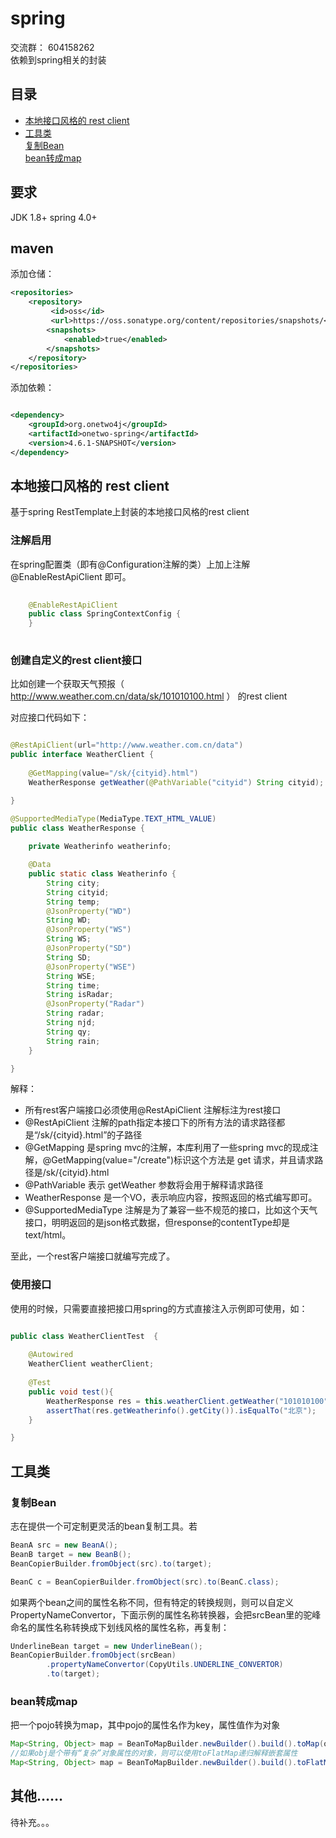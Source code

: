 # spring 
交流群：  604158262    
依赖到spring相关的封装

## 目录
- [本地接口风格的 rest client](https://github.com/wayshall/onetwo/tree/master/core/modules/spring#本地接口风格的-rest-client)
- [工具类](#工具类)    
	[复制Bean](#复制Bean)    
	[bean转成map](#bean转成map)


## 要求
JDK 1.8+
spring 4.0+

## maven
添加仓储：
```xml
<repositories>
	<repository>
	     <id>oss</id>
	     <url>https://oss.sonatype.org/content/repositories/snapshots/</url>
	    <snapshots>
	        <enabled>true</enabled>
	    </snapshots>
	</repository> 
</repositories>
```
添加依赖：
```xml

<dependency>
    <groupId>org.onetwo4j</groupId>
    <artifactId>onetwo-spring</artifactId>
    <version>4.6.1-SNAPSHOT</version>
</dependency>

```

## 本地接口风格的 rest client
基于spring RestTemplate上封装的本地接口风格的rest client

### 注解启用
在spring配置类（即有@Configuration注解的类）上加上注解@EnableRestApiClient 即可。
```java     
  
	@EnableRestApiClient
	public class SpringContextConfig {
	}   
   
```


### 创建自定义的rest client接口

比如创建一个获取天气预报（ http://www.weather.com.cn/data/sk/101010100.html ） 的rest client

对应接口代码如下：
```Java

@RestApiClient(url="http://www.weather.com.cn/data")
public interface WeatherClient {
	
	@GetMapping(value="/sk/{cityid}.html")
	WeatherResponse getWeather(@PathVariable("cityid") String cityid);

}

@SupportedMediaType(MediaType.TEXT_HTML_VALUE)
public class WeatherResponse {
	
	private Weatherinfo weatherinfo;

	@Data
	public static class Weatherinfo {
		String city;
		String cityid;
		String temp;
		@JsonProperty("WD")
		String WD;
		@JsonProperty("WS")
		String WS;
		@JsonProperty("SD")
		String SD;
		@JsonProperty("WSE")
		String WSE;
		String time;
		String isRadar;
		@JsonProperty("Radar")
		String radar;
		String njd;
		String qy;
		String rain;
	}

}
```   

解释：   
- 所有rest客户端接口必须使用@RestApiClient 注解标注为rest接口
- @RestApiClient 注解的path指定本接口下的所有方法的请求路径都是“/sk/{cityid}.html”的子路径
- @GetMapping 是spring mvc的注解，本库利用了一些spring mvc的现成注解，@GetMapping(value="/create")标识这个方法是 get 请求，并且请求路径是/sk/{cityid}.html
- @PathVariable 表示 getWeather 参数将会用于解释请求路径
- WeatherResponse 是一个VO，表示响应内容，按照返回的格式编写即可。
- @SupportedMediaType 注解是为了兼容一些不规范的接口，比如这个天气接口，明明返回的是json格式数据，但response的contentType却是text/html。

至此，一个rest客户端接口就编写完成了。

### 使用接口
使用的时候，只需要直接把接口用spring的方式直接注入示例即可使用，如：
```Java

public class WeatherClientTest  {
	
	@Autowired
	WeatherClient weatherClient;
	
	@Test
	public void test(){
		WeatherResponse res = this.weatherClient.getWeather("101010100");
		assertThat(res.getWeatherinfo().getCity()).isEqualTo("北京");
	}

}
```

## 工具类
### 复制Bean
志在提供一个可定制更灵活的bean复制工具。若
```java   
BeanA src = new BeanA();
BeanB target = new BeanB();
BeanCopierBuilder.fromObject(src).to(target);   

BeanC c = BeanCopierBuilder.fromObject(src).to(BeanC.class); 
```
如果两个bean之间的属性名称不同，但有特定的转换规则，则可以自定义PropertyNameConvertor，下面示例的属性名称转换器，会把srcBean里的驼峰命名的属性名称转换成下划线风格的属性名称，再复制：
```java   
UnderlineBean target = new UnderlineBean();
BeanCopierBuilder.fromObject(srcBean)
		.propertyNameConvertor(CopyUtils.UNDERLINE_CONVERTOR)
		.to(target);  
```
### bean转成map
把一个pojo转换为map，其中pojo的属性名作为key，属性值作为对象
```java
Map<String, Object> map = BeanToMapBuilder.newBuilder().build().toMap(obj)   
//如果obj是个带有“复杂”对象属性的对象，则可以使用toFlatMap递归解释嵌套属性
Map<String, Object> map = BeanToMapBuilder.newBuilder().build().toFlatMap(obj)   
```

## 其他……
待补充。。。